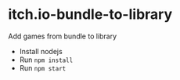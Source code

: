 # itch.io-bundle-to-library

Add games from bundle to library

- Install nodejs
- Run `npm install`
- Run `npm start`
